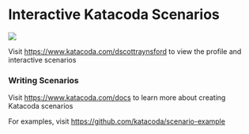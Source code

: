 # Interactive Katacoda Scenarios

[![](http://shields.katacoda.com/katacoda/dscottraynsford/count.svg)](https://www.katacoda.com/dscottraynsford "Get your profile on Katacoda.com")

Visit https://www.katacoda.com/dscottraynsford to view the profile and interactive scenarios

### Writing Scenarios
Visit https://www.katacoda.com/docs to learn more about creating Katacoda scenarios

For examples, visit https://github.com/katacoda/scenario-example
